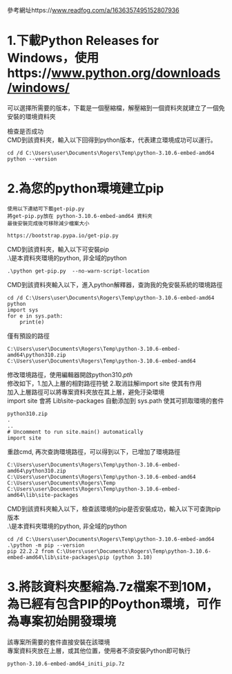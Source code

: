﻿參考網址https://www.readfog.com/a/1636357495152807936

# 1.下載Python Releases for Windows，使用https://www.python.org/downloads/windows/  

可以選擇所需要的版本，下載是一個壓縮檔，解壓縮到一個資料夾就建立了一個免安裝的環境資料夾  

檢查是否成功  
CMD到該資料夾，輸入以下回得到python版本，代表建立環境成功可以運行。

    cd /d C:\Users\user\Documents\Rogers\Temp\python-3.10.6-embed-amd64
    python --version

# 2.為您的python環境建立pip  

    使用以下連結可下載get-pip.py  
    將get-pip.py放在 python-3.10.6-embed-amd64 資料夾  
    最後安裝完成後可移除減少檔案大小  

    https://bootstrap.pypa.io/get-pip.py

CMD到該資料夾，輸入以下可安裝pip  
.\是本資料夾環境的python, 非全域的python

    .\python get-pip.py  --no-warn-script-location

CMD到該資料夾輸入以下，進入python解釋器，查詢我的免安裝系統的環境路徑

    cd /d C:\Users\user\Documents\Rogers\Temp\python-3.10.6-embed-amd64
    python
    import sys
    for e in sys.path:
        print(e)

僅有預設的路徑

    C:\Users\user\Documents\Rogers\Temp\python-3.10.6-embed-amd64\python310.zip
    C:\Users\user\Documents\Rogers\Temp\python-3.10.6-embed-amd64

修改環境路徑，使用編輯器開啟python310._pth_  
修改如下，1.加入上層的相對路徑符號 2.取消註解import site 使其有作用  
加入上層路徑可以將專案資料夾放在其上層，避免汙染環境  
import site 會將 Lib\site-packages 自動添加到 sys.path 使其可抓取環境的套件  

    python310.zip
    .
    ..
    # Uncomment to run site.main() automatically
    import site

重啟cmd, 再次查詢環境路徑，可以得到以下，已增加了環境路徑  

    C:\Users\user\Documents\Rogers\Temp\python-3.10.6-embed-amd64\python310.zip
    C:\Users\user\Documents\Rogers\Temp\python-3.10.6-embed-amd64
    C:\Users\user\Documents\Rogers\Temp
    C:\Users\user\Documents\Rogers\Temp\python-3.10.6-embed-amd64\lib\site-packages

CMD到該資料夾輸入以下，檢查該環境的pip是否安裝成功，輸入以下可查詢pip版本  
.\是本資料夾環境的python, 非全域的python  
    
    cd /d C:\Users\user\Documents\Rogers\Temp\python-3.10.6-embed-amd64
    .\python -m pip --version
    pip 22.2.2 from C:\Users\user\Documents\Rogers\Temp\python-3.10.6-embed-amd64\lib\site-packages\pip (python 3.10)

#  3.將該資料夾壓縮為.7z檔案不到10M，為已經有包含PIP的Poython環境，可作為專案初始開發環境  

該專案所需要的套件直接安裝在該環境  
專案資料夾放在上層，或其他位置，使用者不須安裝Python即可執行

    python-3.10.6-embed-amd64_initi_pip.7z